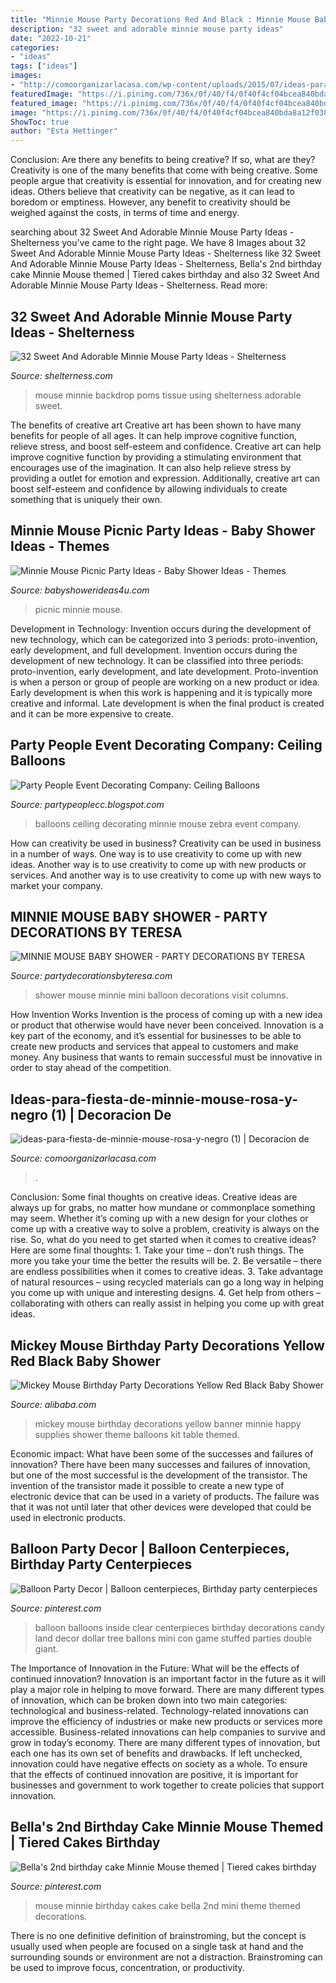 ```yaml
---
title: "Minnie Mouse Party Decorations Red And Black : Minnie Mouse Baby Shower"
description: "32 sweet and adorable minnie mouse party ideas"
date: "2022-10-21"
categories:
- "ideas"
tags: ["ideas"]
images:
- "http://comoorganizarlacasa.com/wp-content/uploads/2015/07/ideas-para-fiesta-de-minnie-mouse-rosa-y-negro-1.jpg"
featuredImage: "https://i.pinimg.com/736x/0f/40/f4/0f40f4cf04bcea840bda8a12f03854b7--birthday-party-centerpieces-balloon-birthday-parties.jpg"
featured_image: "https://i.pinimg.com/736x/0f/40/f4/0f40f4cf04bcea840bda8a12f03854b7--birthday-party-centerpieces-balloon-birthday-parties.jpg"
image: "https://i.pinimg.com/736x/0f/40/f4/0f40f4cf04bcea840bda8a12f03854b7--birthday-party-centerpieces-balloon-birthday-parties.jpg"
ShowToc: true
author: "Esta Hettinger"
---
```



Conclusion: Are there any benefits to being creative? If so, what are they?
Creativity is one of the many benefits that come with being creative. Some people argue that creativity is essential for innovation, and for creating new ideas. Others believe that creativity can be negative, as it can lead to boredom or emptiness. However, any benefit to creativity should be weighed against the costs, in terms of time and energy.

	

		
searching about 32 Sweet And Adorable Minnie Mouse Party Ideas - Shelterness you've came to the right page. We have 8 Images about 32 Sweet And Adorable Minnie Mouse Party Ideas - Shelterness like 32 Sweet And Adorable Minnie Mouse Party Ideas - Shelterness, Bella&#039;s 2nd birthday cake Minnie Mouse themed | Tiered cakes birthday and also 32 Sweet And Adorable Minnie Mouse Party Ideas - Shelterness. Read more:
		
    
## 32 Sweet And Adorable Minnie Mouse Party Ideas - Shelterness

<img loading=lazy src="https://i.shelterness.com/2016/10/09-Minnie-Mouse-backdrop-using-tissue-poms.jpg" onerror="this.onerror=null;this.src='https://tse1.mm.bing.net/th?id=OIP.cJSTBNBj-DpKAd9a2TcXNwHaLH&amp;pid=15.1';" alt="32 Sweet And Adorable Minnie Mouse Party Ideas - Shelterness">

_Source: shelterness.com_

>mouse minnie backdrop poms tissue using shelterness adorable sweet. 

	

The benefits of creative art
Creative art has been shown to have many benefits for people of all ages. It can help improve cognitive function, relieve stress, and boost self-esteem and confidence.
Creative art can help improve cognitive function by providing a stimulating environment that encourages use of the imagination. It can also help relieve stress by providing a outlet for emotion and expression. Additionally, creative art can boost self-esteem and confidence by allowing individuals to create something that is uniquely their own.

    
## Minnie Mouse Picnic Party Ideas - Baby Shower Ideas - Themes

<img loading=lazy src="http://www.babyshowerideas4u.com/wp-content/uploads/2014/03/minnie-mouse-picnic-party-red-black-3.jpg" onerror="this.onerror=null;this.src='https://tse4.mm.bing.net/th?id=OIP.yvM25LtBW2BZokfL3DJ3cwHaLH&amp;pid=15.1';" alt="Minnie Mouse Picnic Party Ideas - Baby Shower Ideas - Themes">

_Source: babyshowerideas4u.com_

>picnic minnie mouse. 

	

Development in Technology: Invention occurs during the development of new technology, which can be categorized into 3 periods: proto-invention, early development, and full development.
Invention occurs during the development of new technology. It can be classified into three periods: proto-invention, early development, and late development. Proto-invention is when a person or group of people are working on a new product or idea. Early development is when this work is happening and it is typically more creative and informal. Late development is when the final product is created and it can be more expensive to create.

    
## Party People Event Decorating Company: Ceiling Balloons

<img loading=lazy src="https://2.bp.blogspot.com/_0Hoc6mKaaWM/SxCZSvhlMII/AAAAAAAAA1w/CEOWI3wOxAM/s1600/Minnie+Mouse+Party+Balloons+ceiling+front+room.jpg" onerror="this.onerror=null;this.src='https://tse1.mm.bing.net/th?id=OIP._0l8HdjPZJkCVxGPzy2aGgHaJ7&amp;pid=15.1';" alt="Party People Event Decorating Company: Ceiling Balloons">

_Source: partypeoplecc.blogspot.com_

>balloons ceiling decorating minnie mouse zebra event company. 

	

How can creativity be used in business?
Creativity can be used in business in a number of ways. One way is to use creativity to come up with new ideas. Another way is to use creativity to come up with new products or services. And another way is to use creativity to come up with new ways to market your company.

    
## MINNIE MOUSE BABY SHOWER - PARTY DECORATIONS BY TERESA

<img loading=lazy src="https://www.partydecorationsbyteresa.com/uploads/8/5/6/7/8567309/sam-5493_orig.jpg" onerror="this.onerror=null;this.src='https://tse1.mm.bing.net/th?id=OIP.setxbh-o6z-HHDPYeSgHrQHaJ4&amp;pid=15.1';" alt="MINNIE MOUSE BABY SHOWER - PARTY DECORATIONS BY TERESA">

_Source: partydecorationsbyteresa.com_

>shower mouse minnie mini balloon decorations visit columns. 

	

How Invention Works
Invention is the process of coming up with a new idea or product that otherwise would have never been conceived. Innovation is a key part of the economy, and it’s essential for businesses to be able to create new products and services that appeal to customers and make money. Any business that wants to remain successful must be innovative in order to stay ahead of the competition.

    
## Ideas-para-fiesta-de-minnie-mouse-rosa-y-negro (1) | Decoracion De

<img loading=lazy src="http://comoorganizarlacasa.com/wp-content/uploads/2015/07/ideas-para-fiesta-de-minnie-mouse-rosa-y-negro-1.jpg" onerror="this.onerror=null;this.src='https://tse4.mm.bing.net/th?id=OIP.SlnRDNzDiNfN1PxqvkLX1AHaE8&amp;pid=15.1';" alt="ideas-para-fiesta-de-minnie-mouse-rosa-y-negro (1) | Decoracion de">

_Source: comoorganizarlacasa.com_

>. 

	

Conclusion: Some final thoughts on creative ideas.
Creative ideas are always up for grabs, no matter how mundane or commonplace something may seem. Whether it’s coming up with a new design for your clothes or come up with a creative way to solve a problem, creativity is always on the rise. So, what do you need to get started when it comes to creative ideas? Here are some final thoughts: 1. Take your time – don’t rush things. The more you take your time the better the results will be. 2. Be versatile – there are endless possibilities when it comes to creative ideas. 3. Take advantage of natural resources – using recycled materials can go a long way in helping you come up with unique and interesting designs. 4. Get help from others – collaborating with others can really assist in helping you come up with great ideas. 
    
## Mickey Mouse Birthday Party Decorations Yellow Red Black Baby Shower

<img loading=lazy src="https://sc02.alicdn.com/kf/HTB1fE4Eq7yWBuNjy0Fpq6yssXXal/205770931/HTB1fE4Eq7yWBuNjy0Fpq6yssXXal.jpg" onerror="this.onerror=null;this.src='https://tse3.mm.bing.net/th?id=OIP.JkCPXLJdFrlzVqd9fjp6_wHaJQ&amp;pid=15.1';" alt="Mickey Mouse Birthday Party Decorations Yellow Red Black Baby Shower">

_Source: alibaba.com_

>mickey mouse birthday decorations yellow banner minnie happy supplies shower theme balloons kit table themed. 

	

Economic impact: What have been some of the successes and failures of innovation?
There have been many successes and failures of innovation, but one of the most successful is the development of the transistor. The invention of the transistor made it possible to create a new type of electronic device that can be used in a variety of products. The failure was that it was not until later that other devices were developed that could be used in electronic products.

    
## Balloon Party Decor | Balloon Centerpieces, Birthday Party Centerpieces

<img loading=lazy src="https://i.pinimg.com/736x/0f/40/f4/0f40f4cf04bcea840bda8a12f03854b7--birthday-party-centerpieces-balloon-birthday-parties.jpg" onerror="this.onerror=null;this.src='https://tse2.mm.bing.net/th?id=OIP.acSDoKPHTxXiB5g5MmE2gwHaLc&amp;pid=15.1';" alt="Balloon Party Decor | Balloon centerpieces, Birthday party centerpieces">

_Source: pinterest.com_

>balloon balloons inside clear centerpieces birthday decorations candy land decor dollar tree ballons mini con game stuffed parties double giant. 

	

The Importance of Innovation in the Future: What will be the effects of continued innovation?
Innovation is an important factor in the future as it will play a major role in helping to move forward. There are many different types of innovation, which can be broken down into two main categories: technological and business-related. Technology-related innovations can improve the efficiency of industries or make new products or services more accessible. Business-related innovations can help companies to survive and grow in today’s economy. There are many different types of innovation, but each one has its own set of benefits and drawbacks. If left unchecked, innovation could have negative effects on society as a whole. To ensure that the effects of continued innovation are positive, it is important for businesses and government to work together to create policies that support innovation.

    
## Bella&#039;s 2nd Birthday Cake Minnie Mouse Themed | Tiered Cakes Birthday

<img loading=lazy src="https://i.pinimg.com/originals/ff/22/2d/ff222d9c29261b2819f629725245ee41.jpg" onerror="this.onerror=null;this.src='https://tse4.mm.bing.net/th?id=OIP.hoRufGR9L-HJOSTA5B9taQHaJ4&amp;pid=15.1';" alt="Bella&#039;s 2nd birthday cake Minnie Mouse themed | Tiered cakes birthday">

_Source: pinterest.com_

>mouse minnie birthday cakes cake bella 2nd mini theme themed decorations. 

	

There is no one definitive definition of brainstroming, but the concept is usually used when people are focused on a single task at hand and the surrounding sounds or environment are not a distraction. Brainstroming can be used to improve focus, concentration, or productivity.

